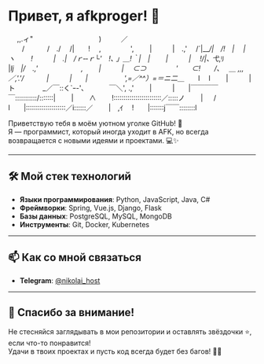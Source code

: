 # Привет, я afkproger! 👋

　 ,,.ィ"　　　　　　 　 　　)
　 　 ／　　　　　　　　　 　 　 　 \
　　/　　　 /　./　 /|　　!　 ,　　　　 ',
　　|　　　|　.,'　 /´|___/|　/!　|　 |　 ヽ
　　!　　　|　.|　/ｒ‐‐ｒ└'　!､ 」＿!｀|　|
　　|　　　|　 !/|､ 弋_,ﾘ　　 　|_lj　|/　.,'　　　　　　 ,
　　|　　　|　 ⊂⊃　　　　 '　　⊂!　　/､　 ＿ ,,,／,'.'/　
　　|　　　|　　| 　　　　　',=／^^）=＝ニ二＿_　　l 　l
　　|　　　|　　ト　　　　_／￣::く`ｰ-'､　 　 　￣＼', .,'
　　|　　　|　　|￣￣￣￣￣:::::::::::/:::::::|
　　|　　 ∧　　 !::::::::::::::::::::::::／:::::ノ
　　| 　 /　l　　|::::::::::::::::::::／i::::::／
　　|　,ｲ 　!　　|:::::::j￣￣::::::::l

Приветствую тебя в моём уютном уголке GitHub! 🎉  
Я — программист, который иногда уходит в AFK, но всегда возвращается с новыми идеями и проектами. 💻✨  

---

## 🛠️ Мой стек технологий

- **Языки программирования**: Python, JavaScript, Java, C#  
- **Фреймворки**: Spring, Vue.js, Django, Flask  
- **Базы данных**: PostgreSQL, MySQL, MongoDB  
- **Инструменты**: Git, Docker, Kubernetes   

---

## 📫 Как со мной связаться

- **Telegram**: [@nikolai_host](https://t.me/nikolai_host)  

---

## 🐾 Спасибо за внимание!

Не стесняйся заглядывать в мои репозитории и оставлять звёздочки ⭐, если что-то понравится!  
Удачи в твоих проектах и пусть код всегда будет без багов! 🐛✨  
